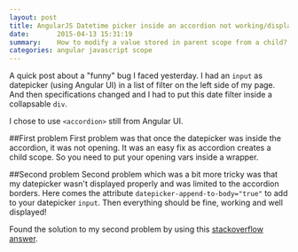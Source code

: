 ```yaml
---
layout: post
title: AngularJS Datetime picker inside an accordion not working/displayed
date:       2015-04-13 15:31:19
summary:    How to modify a value stored in parent scope from a child?
categories: angular javascript scope
---
```


A quick post about a "funny" bug I faced yesterday.
I had an `input` as datepicker (using Angular UI) in a list of filter on the left side of my page.
And then specifications changed and I had to put this date filter inside a collapsable `div`.

I chose to use `<accordion>` still from Angular UI.

##First problem
First problem was that once the datepicker was inside the accordion, it was not opening.
It was an easy fix as accordion creates a child scope. So you need to put your opening vars inside a wrapper.

##Second problem
Second problem which was a bit more tricky was that my datepicker wasn't displayed properly and was limited to the accordion borders.
Here comes the attribute `datepicker-append-to-body="true"` to add to your datepicker `input`.
Then everything should be fine, working and well displayed!

Found the solution to my second problem by using this [stackoverflow answer][1].

  [1]: http://stackoverflow.com/questions/19572074/angularjs-datepicker-not-displaying-totally-on-bootstrap-3-collapse-accordion